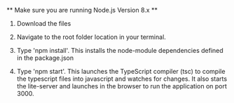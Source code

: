 ** Make sure you are running Node.js Version 8.x **

1. Download the files

2. Navigate to the root folder location in your terminal.

3. Type 'npm install'. This installs the node-module dependencies defined in the package.json

4. Type 'npm start'. This launches the TypeScript compiler (tsc) to compile the typescript files into javascript and watches for changes. It also starts the lite-server and launches in the browser to run the application on port 3000.


